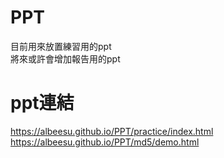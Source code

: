 # PPT
目前用來放置練習用的ppt<br>
將來或許會增加報告用的ppt

# ppt連結
https://albeesu.github.io/PPT/practice/index.html<br>
https://albeesu.github.io/PPT/md5/demo.html
